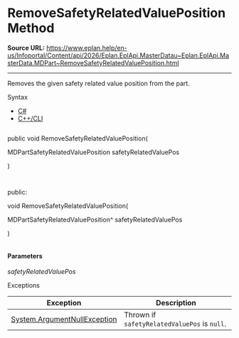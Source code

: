 # RemoveSafetyRelatedValuePosition Method

**Source URL:** https://www.eplan.help/en-us/Infoportal/Content/api/2026/Eplan.EplApi.MasterDatau~Eplan.EplApi.MasterData.MDPart~RemoveSafetyRelatedValuePosition.html

---

Removes the given safety related value position from the part.

Syntax

- [C#](#i-syntax-CS)
- [C++/CLI](#i-syntax-CPP2005)

```
```
public void RemoveSafetyRelatedValuePosition( 

   MDPartSafetyRelatedValuePosition safetyRelatedValuePos

)
```
```

```
```
public:

void RemoveSafetyRelatedValuePosition( 

   MDPartSafetyRelatedValuePosition^ safetyRelatedValuePos

)
```
```

#### Parameters

*safetyRelatedValuePos*

Exceptions

| Exception | Description |
| --- | --- |
| [System.ArgumentNullException](#) | Thrown if `safetyRelatedValuePos` is `null`. |
